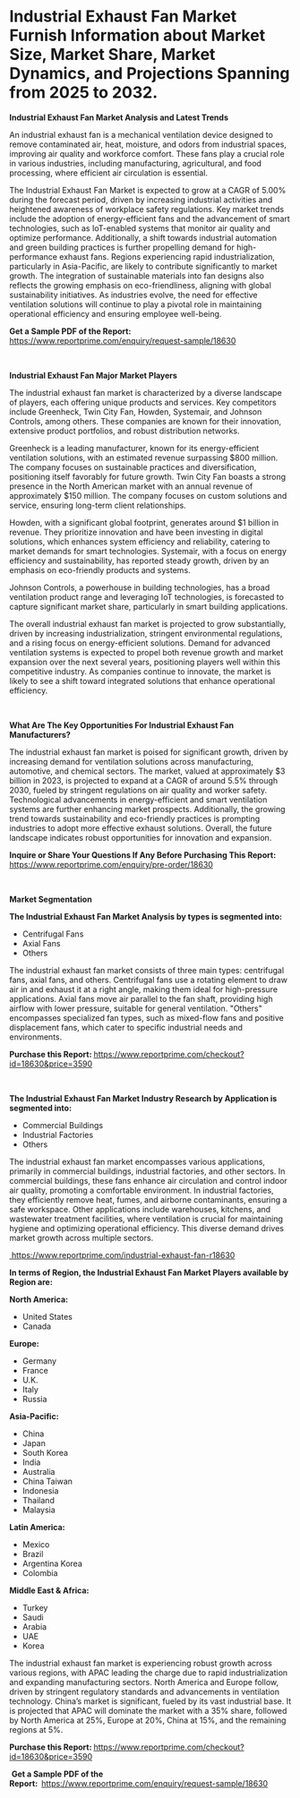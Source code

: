 <p><h1>Industrial Exhaust Fan Market Furnish Information about Market Size, Market Share, Market Dynamics, and Projections Spanning from 2025 to 2032.</h1></p><p><strong>Industrial Exhaust Fan Market Analysis and Latest Trends</strong></p>
<p><p>An industrial exhaust fan is a mechanical ventilation device designed to remove contaminated air, heat, moisture, and odors from industrial spaces, improving air quality and workforce comfort. These fans play a crucial role in various industries, including manufacturing, agricultural, and food processing, where efficient air circulation is essential.</p><p>The Industrial Exhaust Fan Market is expected to grow at a CAGR of 5.00% during the forecast period, driven by increasing industrial activities and heightened awareness of workplace safety regulations. Key market trends include the adoption of energy-efficient fans and the advancement of smart technologies, such as IoT-enabled systems that monitor air quality and optimize performance. Additionally, a shift towards industrial automation and green building practices is further propelling demand for high-performance exhaust fans. Regions experiencing rapid industrialization, particularly in Asia-Pacific, are likely to contribute significantly to market growth. The integration of sustainable materials into fan designs also reflects the growing emphasis on eco-friendliness, aligning with global sustainability initiatives. As industries evolve, the need for effective ventilation solutions will continue to play a pivotal role in maintaining operational efficiency and ensuring employee well-being.</p></p>
<p><strong>Get a Sample PDF of the Report:&nbsp;</strong> <a href="https://www.reportprime.com/enquiry/request-sample/18630?utm_campaign=4519&utm_medium=2&utm_source=Github&utm_content=ia&utm_term=18052025&utm_id=industrial-exhaust-fan">https://www.reportprime.com/enquiry/request-sample/18630</a></p>
<p>&nbsp;</p>
<p><strong>Industrial Exhaust Fan Major Market Players</strong></p>
<p><p>The industrial exhaust fan market is characterized by a diverse landscape of players, each offering unique products and services. Key competitors include Greenheck, Twin City Fan, Howden, Systemair, and Johnson Controls, among others. These companies are known for their innovation, extensive product portfolios, and robust distribution networks.</p><p>Greenheck is a leading manufacturer, known for its energy-efficient ventilation solutions, with an estimated revenue surpassing $800 million. The company focuses on sustainable practices and diversification, positioning itself favorably for future growth. Twin City Fan boasts a strong presence in the North American market with an annual revenue of approximately $150 million. The company focuses on custom solutions and service, ensuring long-term client relationships.</p><p>Howden, with a significant global footprint, generates around $1 billion in revenue. They prioritize innovation and have been investing in digital solutions, which enhances system efficiency and reliability, catering to market demands for smart technologies. Systemair, with a focus on energy efficiency and sustainability, has reported steady growth, driven by an emphasis on eco-friendly products and systems.</p><p>Johnson Controls, a powerhouse in building technologies, has a broad ventilation product range and leveraging IoT technologies, is forecasted to capture significant market share, particularly in smart building applications. </p><p>The overall industrial exhaust fan market is projected to grow substantially, driven by increasing industrialization, stringent environmental regulations, and a rising focus on energy-efficient solutions. Demand for advanced ventilation systems is expected to propel both revenue growth and market expansion over the next several years, positioning players well within this competitive industry. As companies continue to innovate, the market is likely to see a shift toward integrated solutions that enhance operational efficiency.</p></p>
<p>&nbsp;</p>
<p><strong>What Are The Key Opportunities For Industrial Exhaust Fan Manufacturers?</strong></p>
<p><p>The industrial exhaust fan market is poised for significant growth, driven by increasing demand for ventilation solutions across manufacturing, automotive, and chemical sectors. The market, valued at approximately $3 billion in 2023, is projected to expand at a CAGR of around 5.5% through 2030, fueled by stringent regulations on air quality and worker safety. Technological advancements in energy-efficient and smart ventilation systems are further enhancing market prospects. Additionally, the growing trend towards sustainability and eco-friendly practices is prompting industries to adopt more effective exhaust solutions. Overall, the future landscape indicates robust opportunities for innovation and expansion.</p></p>
<p><strong>Inquire or Share Your Questions If Any Before Purchasing This Report:</strong> <a href="https://www.reportprime.com/enquiry/pre-order/18630?utm_campaign=4519&utm_medium=2&utm_source=Github&utm_content=ia&utm_term=18052025&utm_id=industrial-exhaust-fan">https://www.reportprime.com/enquiry/pre-order/18630</a></p>
<p>&nbsp;</p>
<p><strong>Market Segmentation</strong></p>
<p><strong>The Industrial Exhaust Fan Market Analysis by types is segmented into:</strong></p>
<p><ul><li>Centrifugal Fans</li><li>Axial Fans</li><li>Others</li></ul></p>
<p><p>The industrial exhaust fan market consists of three main types: centrifugal fans, axial fans, and others. Centrifugal fans use a rotating element to draw air in and exhaust it at a right angle, making them ideal for high-pressure applications. Axial fans move air parallel to the fan shaft, providing high airflow with lower pressure, suitable for general ventilation. "Others" encompasses specialized fan types, such as mixed-flow fans and positive displacement fans, which cater to specific industrial needs and environments.</p></p>
<p><strong>Purchase this Report:&nbsp;</strong><a href="https://www.reportprime.com/checkout?id=18630&price=3590&utm_campaign=4519&utm_medium=2&utm_source=Github&utm_content=ia&utm_term=18052025&utm_id=industrial-exhaust-fan">https://www.reportprime.com/checkout?id=18630&price=3590</a></p>
<p>&nbsp;</p>
<p><strong>The Industrial Exhaust Fan Market Industry Research by Application is segmented into:</strong></p>
<p><ul><li>Commercial Buildings</li><li>Industrial Factories</li><li>Others</li></ul></p>
<p><p>The industrial exhaust fan market encompasses various applications, primarily in commercial buildings, industrial factories, and other sectors. In commercial buildings, these fans enhance air circulation and control indoor air quality, promoting a comfortable environment. In industrial factories, they efficiently remove heat, fumes, and airborne contaminants, ensuring a safe workspace. Other applications include warehouses, kitchens, and wastewater treatment facilities, where ventilation is crucial for maintaining hygiene and optimizing operational efficiency. This diverse demand drives market growth across multiple sectors.</p></p>
<p><a href="https://www.reportprime.com/industrial-exhaust-fan-r18630?utm_campaign=4519&utm_medium=2&utm_source=Github&utm_content=ia&utm_term=18052025&utm_id=industrial-exhaust-fan">&nbsp;https://www.reportprime.com/industrial-exhaust-fan-r18630</a></p>
<p><strong>In terms of Region, the Industrial Exhaust Fan Market Players available by Region are:</strong></p>
<p>
    <p> <strong> North America: </strong>
        <ul>
            <li>United States</li>
            <li>Canada</li>
        </ul>
        </p> 
    <p> <strong> Europe: </strong>
        <ul>
            <li>Germany</li>
            <li>France</li>
            <li>U.K.</li>
            <li>Italy</li>
            <li>Russia</li>
        </ul>
        </p> 
    <p> <strong> Asia-Pacific: </strong>
        <ul>
            <li>China</li>
            <li>Japan</li>
            <li>South Korea</li>
            <li>India</li>
            <li>Australia</li>
            <li>China Taiwan</li>
            <li>Indonesia</li>
            <li>Thailand</li>
            <li>Malaysia</li>
        </ul>
        </p> 
    <p> <strong> Latin America: </strong>
        <ul>
            <li>Mexico</li>
            <li>Brazil</li>
            <li>Argentina Korea</li>
            <li>Colombia</li>
        </ul>
        </p> 
    <p> <strong> Middle East & Africa: </strong>
        <ul>
            <li>Turkey</li>
            <li>Saudi</li>
            <li>Arabia</li>
            <li>UAE</li>
            <li>Korea</li>
        </ul>
    </p>
    </p>
<p><p>The industrial exhaust fan market is experiencing robust growth across various regions, with APAC leading the charge due to rapid industrialization and expanding manufacturing sectors. North America and Europe follow, driven by stringent regulatory standards and advancements in ventilation technology. China’s market is significant, fueled by its vast industrial base. It is projected that APAC will dominate the market with a 35% share, followed by North America at 25%, Europe at 20%, China at 15%, and the remaining regions at 5%.</p></p>
<p><strong>Purchase this Report: </strong><a href="https://www.reportprime.com/checkout?id=18630&price=3590&utm_campaign=4519&utm_medium=2&utm_source=Github&utm_content=ia&utm_term=18052025&utm_id=industrial-exhaust-fan">https://www.reportprime.com/checkout?id=18630&price=3590</a></p>
<p>&nbsp;<strong>Get a Sample PDF of the Report:&nbsp;&nbsp;</strong><a href="https://www.reportprime.com/enquiry/request-sample/18630?utm_campaign=4519&utm_medium=2&utm_source=Github&utm_content=ia&utm_term=18052025&utm_id=industrial-exhaust-fan">https://www.reportprime.com/enquiry/request-sample/18630</a></p>
<p><strong></strong></p>
<p><p></p><p></p><p></p></p>